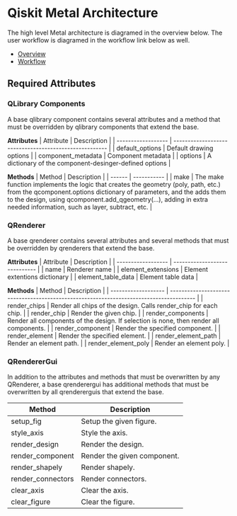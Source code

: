 ﻿# Qiskit Metal Architecture
The high level Metal architecture is diagramed in the overview below.  The user workflow is diagramed in the workflow link below as well.

* [Overview](/docs/overview.rst)
* [Workflow](/docs/workflow.rst)

## Required Attributes

### QLibrary Components
A base qlibrary component contains several attributes and a method that must be overridden by qlibrary components that extend the base.

**Attributes**
| Attribute          | Description                                            |
| ------------------ | ------------------------------------------------------ |
| default_options    | Default drawing options                                |
| component_metadata | Component metadata                                     |
| options            | A dictionary of the component-desinger-defined options |

**Methods**
| Method | Description |
| ------ | ----------- |
| make   | The make function implements the logic that creates the geometry (poly, path, etc.) from the qcomponent.options dictionary of parameters, and the adds them to the design, using qcomponent.add_qgeometry(...), adding in extra needed information, such as layer, subtract, etc. |

### QRenderer
A base qrenderer contains several attributes and several methods that must be overridden by qrenderers that extend the base.

**Attributes**
| Attribute          | Description                   |
| ------------------ | ----------------------------- |
| name               | Renderer name                 |
| element_extensions | Element extentions dictionary |
| element_table_data | Element table data            |

**Methods**
| Method              | Description                                                                             |
| ------------------- | --------------------------------------------------------------------------------------- |
| render_chips        | Render all chips of the design.  Calls render_chip for each chip.                       |
| render_chip         | Render the given chip.                                                                  |
| render_components   | Render all components of the design.  If selection is none, then render all components. |
| render_component    | Render the specified component.                                                         |
| render_element      | Render the specified element.                                                           |
| render_element_path | Render an element path.                                                                 |
| render_element_poly | Render an element poly.                                                                 |

### QRendererGui
In addition to the attributes and methods that must be overwritten by any QRenderer, a base qrenderergui has additional methods that must be overwritten by all qrendererguis that extend the base.

| Method            | Description                 |
| ----------------- | --------------------------- |
| setup_fig         | Setup the given figure.     |
| style_axis        | Style the axis.             |
| render_design     | Render the design.          |
| render_component  | Render the given component. |
| render_shapely    | Render shapely.             |
| render_connectors | Render connectors.          |
| clear_axis        | Clear the axis.             |
| clear_figure      | Clear the figure.           |
